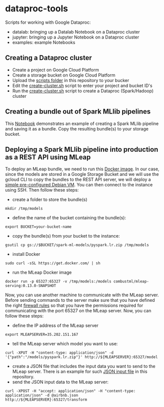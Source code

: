 # dataproc-tools
Scripts for working with Google Dataproc:

- datalab: bringing up a Datalab Notebook on a Dataproc cluster
- jupyter: bringing up a Jupyter Notebook on a Dataproc cluster
- examples: example Notebooks

## Creating a Dataproc cluster
- Create a project on Google Cloud Platform
- Create a storage bucket on Google Cloud Platform
- Upload the [scripts folder](https://github.com/connected-bsamadi/dataproc-tools/tree/master/scripts) in this repository to your bucker 
- Edit the [create-cluster.sh](https://github.com/connected-bsamadi/dataproc-tools/blob/master/jupyter/create-cluster-python2.sh) script to enter your project and bucket ID's
- Run the [create-cluster.sh](https://github.com/connected-bsamadi/dataproc-tools/blob/master/jupyter/create-cluster-python2.sh) script to create a Dataproc (Spark/Hadoop) cluster

## Creating a bundle out of Spark MLlib pipelines
This [Notebook](https://github.com/connected-bsamadi/dataproc-tools/blob/master/examples/PySpark%20-%20AirBnb.ipynb) demonstrates an example of creating a Spark MLlib pipeline and saving it as a bundle. Copy the resulting bundle(s) to your storage bucket.

## Deploying a Spark MLlib pipeline into production as a REST API using MLeap
To deploy an MLeap bundle, we need to run this [Docker image](https://hub.docker.com/r/combustml/mleap-serving/tags/). In our case, since the models are stored in a Google Storage Bucket and we will use the gcloud CLI to copy the bundles to the REST API server, we will deploy a [simple pre-configured Debian VM](https://console.cloud.google.com/marketplace/partners/gcp-quickstart-vm-public). You can then connect to the instance using SSH. Then follow these steps:
- create a folder to store the bundle(s)
```
mkdir /tmp/models
```
- define the name of the bucket containing the bundle(s):
```
export BUCKET=your-bucket-name
```
- copy the bundle(s) from your bucket to the instance:
```
gsutil cp gs://$BUCKET/spark-ml-models/pyspark.lr.zip /tmp/models
```
- install Docker
```
sudo curl -sSL https://get.docker.com/ | sh
```
- run the MLeap Docker image
```
docker run -p 65327:65327 -v /tmp/models:/models combustml/mleap-serving:0.13.0-SNAPSHOT
```

Now, you can use another machine to communicate with the MLeap server. Before sending commands to the server make sure that you have defined the right [firewall rules](https://console.cloud.google.com/networking/firewalls/list) so that you have the permissions required for communicating with the port 65327 on the MLeap server. Now, you can follow these steps:

- define the IP address of the MLeap server
```
export MLEAPSERVER=35.202.151.167
```
- tell the MLeap server which model you want to use:
```
curl -XPUT -H "content-type: application/json" -d '{"path":"/models/pyspark.lr.zip"}' http://${MLEAPSERVER}:65327/model
```
- create a JSON file that includes the input data you want to send to the MLeap server. There is an example for such [JSON input file](https://github.com/connected-bsamadi/dataproc-tools/blob/master/examples/airbnb/airbnb.json) in this repository.
- send the JSON input data to the MLeap server:
```
curl -XPOST -H "accept: application/json" -H "content-type: application/json" -d @airbnb.json http://${MLEAPSERVER}:65327/transform
```